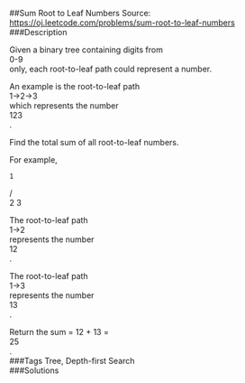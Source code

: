 ##Sum Root to Leaf Numbers
Source: https://oj.leetcode.com/problems/sum-root-to-leaf-numbers  
###Description

                
Given a binary tree containing digits from   
0-9  
 only, each root-to-leaf path could represent a number.  

  
An example is the root-to-leaf path   
1->2->3  
 which represents the number   
123  
.  


  
Find the total sum of all root-to-leaf numbers.  


  
For example,
  

    1
   / \
  2   3
  


  

The root-to-leaf path   
1->2  
 represents the number   
12  
.  

The root-to-leaf path   
1->3  
 represents the number   
13  
.
  

  

Return the sum = 12 + 13 =   
25  
.  
###Tags
Tree, Depth-first Search  
###Solutions